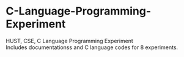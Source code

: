 # C-Language-Programming-Experiment
HUST, CSE, C Language Programming Experiment  
Includes documentationss and C language codes for 8 experiments.
